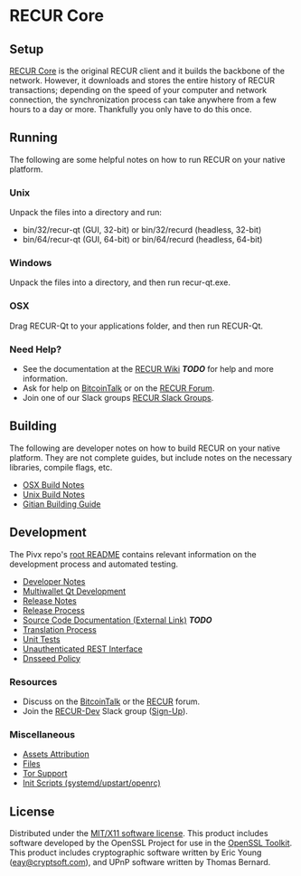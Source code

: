 RECUR Core
=====================

Setup
---------------------
[RECUR Core](http://recur.org/wallet) is the original RECUR client and it builds the backbone of the network. However, it downloads and stores the entire history of RECUR transactions; depending on the speed of your computer and network connection, the synchronization process can take anywhere from a few hours to a day or more. Thankfully you only have to do this once.

Running
---------------------
The following are some helpful notes on how to run RECUR on your native platform.

### Unix

Unpack the files into a directory and run:

- bin/32/recur-qt (GUI, 32-bit) or bin/32/recurd (headless, 32-bit)
- bin/64/recur-qt (GUI, 64-bit) or bin/64/recurd (headless, 64-bit)

### Windows

Unpack the files into a directory, and then run recur-qt.exe.

### OSX

Drag RECUR-Qt to your applications folder, and then run RECUR-Qt.

### Need Help?

* See the documentation at the [RECUR Wiki](https://en.bitcoin.it/wiki/Main_Page) ***TODO***
for help and more information.
* Ask for help on [BitcoinTalk](https://bitcointalk.org/index.php?topic=1262920.0) or on the [RECUR Forum](http://forum.recur.org/).
* Join one of our Slack groups [RECUR Slack Groups](https://recur.org/slack-logins/).

Building
---------------------
The following are developer notes on how to build RECUR on your native platform. They are not complete guides, but include notes on the necessary libraries, compile flags, etc.

- [OSX Build Notes](build-osx.md)
- [Unix Build Notes](build-unix.md)
- [Gitian Building Guide](gitian-building.md)

Development
---------------------
The Pivx repo's [root README](https://github.com/RECUR-Project/RECUR/blob/master/README.md) contains relevant information on the development process and automated testing.

- [Developer Notes](developer-notes.md)
- [Multiwallet Qt Development](multiwallet-qt.md)
- [Release Notes](release-notes.md)
- [Release Process](release-process.md)
- [Source Code Documentation (External Link)](https://dev.visucore.com/bitcoin/doxygen/) ***TODO***
- [Translation Process](translation_process.md)
- [Unit Tests](unit-tests.md)
- [Unauthenticated REST Interface](REST-interface.md)
- [Dnsseed Policy](dnsseed-policy.md)

### Resources

* Discuss on the [BitcoinTalk](https://bitcointalk.org/index.php?topic=1262920.0) or the [RECUR](http://forum.recur.org/) forum.
* Join the [RECUR-Dev](https://recur-dev.slack.com/) Slack group ([Sign-Up](https://recur-dev.herokuapp.com/)).

### Miscellaneous
- [Assets Attribution](assets-attribution.md)
- [Files](files.md)
- [Tor Support](tor.md)
- [Init Scripts (systemd/upstart/openrc)](init.md)

License
---------------------
Distributed under the [MIT/X11 software license](http://www.opensource.org/licenses/mit-license.php).
This product includes software developed by the OpenSSL Project for use in the [OpenSSL Toolkit](https://www.openssl.org/). This product includes
cryptographic software written by Eric Young ([eay@cryptsoft.com](mailto:eay@cryptsoft.com)), and UPnP software written by Thomas Bernard.
